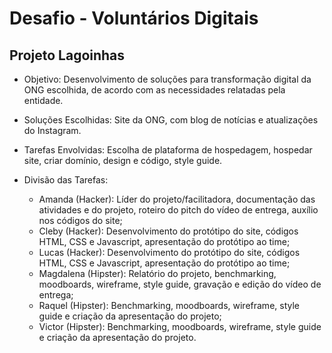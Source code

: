 # Desafio - Voluntários Digitais

## Projeto Lagoinhas

* Objetivo: Desenvolvimento de soluções para transformação digital da ONG escolhida, de acordo com as necessidades relatadas pela entidade.

* Soluções Escolhidas: Site da ONG, com blog de notícias e atualizações do Instagram.

* Tarefas Envolvidas: Escolha de plataforma de hospedagem, hospedar site, criar domínio, design e código, style guide.

* Divisão das Tarefas:
  - Amanda (Hacker): Líder do projeto/facilitadora, documentação das atividades e do projeto, roteiro do pitch do vídeo de entrega, auxílio nos códigos do site;
  - Cleby (Hacker): Desenvolvimento do protótipo do site, códigos HTML, CSS e Javascript, apresentação do protótipo ao time;
  - Lucas (Hacker): Desenvolvimento do protótipo do site, códigos HTML, CSS e Javascript, apresentação do protótipo ao time;
  - Magdalena (Hipster): Relatório do projeto, benchmarking, moodboards, wireframe, style guide, gravação e edição do vídeo de entrega;
  - Raquel (Hipster): Benchmarking, moodboards, wireframe, style guide e criação da apresentação do projeto;
  - Victor (Hipster): Benchmarking, moodboards, wireframe, style guide e criação da apresentação do projeto.
  
  

